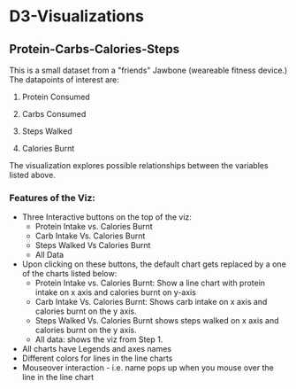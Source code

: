 # D3-Visualizations

## Protein-Carbs-Calories-Steps
This is a small dataset from a "friends" Jawbone (weareable fitness device.) The datapoints of interest are:

1. Protein Consumed

2. Carbs Consumed

3. Steps Walked

4. Calories Burnt

The visualization explores possible relationships between the variables listed above. 

### Features of the Viz:
- Three Interactive buttons on the top of the viz:
    - Protein Intake vs. Calories Burnt
    - Carb Intake Vs. Calories Burnt
    - Steps Walked Vs Calories Burnt
    - All Data
- Upon clicking on these buttons, the default chart gets replaced by a one of the charts listed below:
    - Protein Intake vs. Calories Burnt: Show a line chart with protein intake on x axis and calories burnt on y-axis
    - Carb Intake Vs. Calories Burnt: Shows carb intake on x axis and calories burnt on the y axis.
    - Steps Walked Vs. Calories Burnt shows steps walked on x axis and calories burnt on the y axis.
    - All data: shows the viz from Step 1.
- All charts have Legends and axes names
- Different colors for lines in the line charts
- Mouseover interaction - i.e. name pops up when you mouse over the line in the line chart
